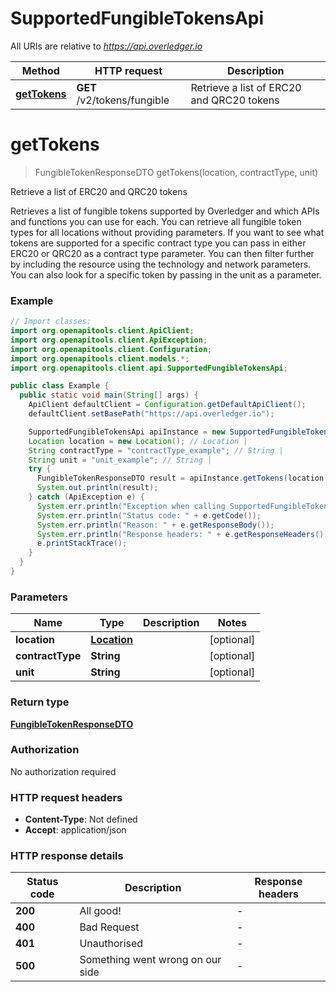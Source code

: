 # SupportedFungibleTokensApi

All URIs are relative to *https://api.overledger.io*

Method | HTTP request | Description
------------- | ------------- | -------------
[**getTokens**](SupportedFungibleTokensApi.md#getTokens) | **GET** /v2/tokens/fungible | Retrieve a list of ERC20 and QRC20 tokens


<a name="getTokens"></a>
# **getTokens**
> FungibleTokenResponseDTO getTokens(location, contractType, unit)

Retrieve a list of ERC20 and QRC20 tokens

Retrieves a list of fungible tokens supported by Overledger and which APIs and functions you can use for each. You can retrieve all fungible token types for all locations without providing parameters. If you want to see what tokens are supported for a specific contract type you can pass in either ERC20 or QRC20 as a contract type parameter. You can then filter further by including the resource using the technology and network parameters. You can also look for a specific token by passing in the unit as a parameter.

### Example
```java
// Import classes:
import org.openapitools.client.ApiClient;
import org.openapitools.client.ApiException;
import org.openapitools.client.Configuration;
import org.openapitools.client.models.*;
import org.openapitools.client.api.SupportedFungibleTokensApi;

public class Example {
  public static void main(String[] args) {
    ApiClient defaultClient = Configuration.getDefaultApiClient();
    defaultClient.setBasePath("https://api.overledger.io");

    SupportedFungibleTokensApi apiInstance = new SupportedFungibleTokensApi(defaultClient);
    Location location = new Location(); // Location | 
    String contractType = "contractType_example"; // String | 
    String unit = "unit_example"; // String | 
    try {
      FungibleTokenResponseDTO result = apiInstance.getTokens(location, contractType, unit);
      System.out.println(result);
    } catch (ApiException e) {
      System.err.println("Exception when calling SupportedFungibleTokensApi#getTokens");
      System.err.println("Status code: " + e.getCode());
      System.err.println("Reason: " + e.getResponseBody());
      System.err.println("Response headers: " + e.getResponseHeaders());
      e.printStackTrace();
    }
  }
}
```

### Parameters

Name | Type | Description  | Notes
------------- | ------------- | ------------- | -------------
 **location** | [**Location**](.md)|  | [optional]
 **contractType** | **String**|  | [optional]
 **unit** | **String**|  | [optional]

### Return type

[**FungibleTokenResponseDTO**](FungibleTokenResponseDTO.md)

### Authorization

No authorization required

### HTTP request headers

 - **Content-Type**: Not defined
 - **Accept**: application/json

### HTTP response details
| Status code | Description | Response headers |
|-------------|-------------|------------------|
**200** | All good! |  -  |
**400** | Bad Request |  -  |
**401** | Unauthorised |  -  |
**500** | Something went wrong on our side |  -  |

